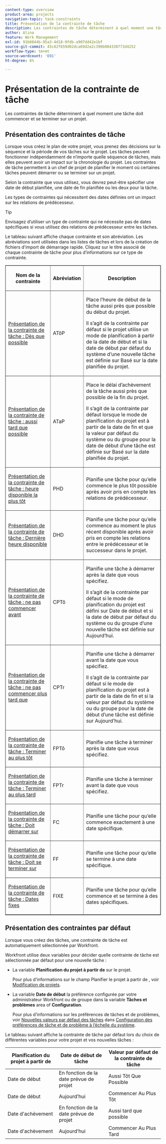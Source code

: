 ```yaml
---
content-type: overview
product-area: projects
navigation-topic: task-constraints
title: Présentation de la contrainte de tâche
description: Les contraintes de tâche déterminent à quel moment une tâche doit commencer et se terminer sur un projet.
author: Alina
feature: Work Management
exl-id: 91b0844b-95a3-4d18-9fdb-a907dd42e1bf
source-git-commit: 45c82f659d02dca69d2a2c390b084330773d4252
workflow-type: tm+mt
source-wordcount: '691'
ht-degree: 6%

---
```


# Présentation de la contrainte de tâche

Les contraintes de tâche déterminent à quel moment une tâche doit commencer et se terminer sur un projet.

## Présentation des contraintes de tâche

Lorsque vous créez le plan de votre projet, vous prenez des décisions sur la séquence et la période de vos tâches sur le projet. Les tâches peuvent fonctionner indépendamment de n’importe quelle séquence de tâches, mais elles peuvent avoir un impact sur la chronologie du projet. Les contraintes de tâche permettent à un chef de projet de planifier le moment où certaines tâches peuvent démarrer ou se terminer sur un projet.

Selon la contrainte que vous utilisez, vous devrez peut-être spécifier une date de début planifiée, une date de fin planifiée ou les deux pour la tâche.

Les types de contraintes qui nécessitent des dates définies ont un impact sur les relations de prédécesseur.

>[!TIP]
>
>Envisagez d’utiliser un type de contrainte qui ne nécessite pas de dates spécifiques si vous utilisez des relations de prédécesseur entre les tâches.

Le tableau suivant affiche chaque contrainte et son abréviation. Les abréviations sont utilisées dans les listes de tâches et lors de la création de fichiers d&#39;import de démarrage rapide. Cliquez sur le titre associé de chaque contrainte de tâche pour plus d’informations sur ce type de contrainte.

<table border="1" cellspacing="15" cellpadding="1"> 
 <col> 
 <col> 
 <col>
 <thead> 
  <tr> 
   <th> <p><strong>Nom de la contrainte</strong> </p> </th> 
   <th> <p><strong>Abréviation</strong> </p> </th> 
   <th> <p><strong>Description</strong> </p> </th> 
  </tr> 
 </thead> 
 <tbody> 
  <tr> 
   <td scope="col"> <p><a href="../../../manage-work/tasks/task-constraints/as-soon-as-possible.md" class="MCXref xref">Présentation de la contrainte de tâche : Dès que possible</a> </p> </td> 
   <td scope="col"> <p>ATôP</p> </td>
   <td scope="col"> <p>Place l’heure de début de la tâche aussi près que possible du début du projet.</p> 
   <p>Il s’agit de la contrainte par défaut si le projet utilise un mode de planification à partir de la date de début et si la date de début par défaut du système d’une nouvelle tâche est définie sur Basé sur la date planifiée du projet. </p>
   </td> 
  </tr> 
  <tr> 
   <td scope="col"> <p><a href="../../../manage-work/tasks/task-constraints/as-late-as-possible.md" class="MCXref xref">Présentation de la contrainte de tâche : aussi tard que possible </a> </p> </td> 
   <td scope="col"> <p>ATaP</p> </td> 
   <td scope="col"> <p>Place le délai d’achèvement de la tâche aussi près que possible de la fin du projet.</p> 
   <p>Il s’agit de la contrainte par défaut lorsque le mode de planification du projet est à partir de la date de fin et que la valeur par défaut du système ou du groupe pour la date de début d’une tâche est définie sur Basé sur la date planifiée du projet. </p>
   </td> 
  </tr> 
  <tr> 
   <td scope="col"> <p><a href="../../../manage-work/tasks/task-constraints/earliest-available-time.md" class="MCXref xref">Présentation de la contrainte de tâche : heure disponible la plus tôt</a> </p> </td> 
   <td scope="col"> <p>PHD</p> </td> 
 <td scope="col"> <p>Planifie une tâche pour qu’elle commence le plus tôt possible après avoir pris en compte les relations de prédécesseur.</p> </td>
  </tr> 
  <tr> 
   <td scope="col"> <p><a href="../../../manage-work/tasks/task-constraints/latest-available-time.md" class="MCXref xref">Présentation de la contrainte de tâche : Dernière heure disponible</a> </p> </td> 
   <td scope="col"> <p>DHD</p> </td> 
   <td scope="col"> <p>Planifie une tâche pour qu’elle commence au moment le plus récent disponible après avoir pris en compte les relations entre le prédécesseur et le successeur dans le projet.</p> </td>
  </tr> 
  <tr> 
   <td scope="col"> <p><a href="../../../manage-work/tasks/task-constraints/start-no-earlier-than.md" class="MCXref xref">Présentation de la contrainte de tâche : ne pas commencer avant</a> </p> </td> 
   <td scope="col"> <p>CPTô</p> </td> 
   <td scope="col"> <p>Planifie une tâche à démarrer après la date que vous spécifiez.</p> 
   <p>Il s’agit de la contrainte par défaut si le mode de planification du projet est défini sur Date de début et si la date de début par défaut du système ou du groupe d’une nouvelle tâche est définie sur Aujourd’hui.   </td> 
  </tr> 
  <tr> 
   <td scope="col"> <p><a href="../../../manage-work/tasks/task-constraints/start-no-later-than.md" class="MCXref xref">Présentation de la contrainte de tâche : ne pas commencer plus tard que</a> </p> </td> 
   <td scope="col"> <p>CPTr</p> </td> 
   <td scope="col"> <p>Planifie une tâche à démarrer avant la date que vous spécifiez.</p> 
   <p>Il s’agit de la contrainte par défaut si le mode de planification du projet est à partir de la date de fin et si la valeur par défaut du système ou du groupe pour la date de début d’une tâche est définie sur Aujourd’hui. 
   </td> 
  </tr> 
  <tr> 
   <td scope="col"> <p><a href="../../../manage-work/tasks/task-constraints/finish-no-earlier-than.md" class="MCXref xref">Présentation de la contrainte de tâche : Terminer au plus tôt</a> </p> </td> 
   <td scope="col"> <p>FPTô</p> </td>
   <td scope="col"> <p>Planifie une tâche à terminer après la date que vous spécifiez.</p> </td> 
  </tr> 
  <tr> 
   <td scope="col"> <p><a href="../../../manage-work/tasks/task-constraints/finish-no-later-than.md" class="MCXref xref">Présentation de la contrainte de tâche : Terminer au plus tard</a> </p> </td> 
   <td scope="col"> <p>FPTr</p> </td> 
   <td scope="col"> <p>Planifie une tâche à terminer avant la date que vous spécifiez.</p> </td> 
  </tr> 
  <tr> 
   <td> <p><a href="../../../manage-work/tasks/task-constraints/must-start-on.md" class="MCXref xref">Présentation de la contrainte de tâche : Doit démarrer sur</a> </p> </td> 
   <td scope="col"> <p>FC</p> </td> 
   <td scope="col"> <p>Planifie une tâche pour qu’elle commence exactement à une date spécifique.</p> </td> 
  </tr> 
  <tr> 
   <td> <p><a href="../../../manage-work/tasks/task-constraints/must-finish-on.md" class="MCXref xref">Présentation de la contrainte de tâche : Doit se terminer sur</a> </p> </td> 
   <td scope="col"> <p>FF</p> </td> 
   <td scope="col"> <p>Planifie une tâche pour qu’elle se termine à une date spécifique.</p> </td>
  </tr> 
  <tr> 
   <td> <p><a href="../../../manage-work/tasks/task-constraints/fixed-dates.md" class="MCXref xref">Présentation de la contrainte de tâche : Dates fixes</a> </p> </td> 
   <td> <p>FIXE</p> </td> 
   <td> <p>Planifie une tâche pour qu’elle commence et se termine à des dates spécifiques.</p> </td> 
  </tr> 
 </tbody> 
</table>

## Présentation des contraintes par défaut

Lorsque vous créez des tâches, une contrainte de tâche est automatiquement sélectionnée par Workfront.

Workfront utilise deux variables pour décider quelle contrainte de tâche est sélectionnée par défaut pour une nouvelle tâche :

* La variable **Planification du projet à partir de** sur le projet.

  Pour plus d’informations sur le champ Planifier le projet à partir de , voir [Modification de projets](../../../manage-work/projects/manage-projects/edit-projects.md).

* La variable **Date de début** la préférence configurée par votre administrateur Workfront ou de groupe dans la variable **Tâches et problèmes** area of **Configuration**.

  Pour plus d’informations sur les préférences de tâches et de problèmes, voir [Nouvelles valeurs par défaut des tâches](../../../administration-and-setup/set-up-workfront/configure-system-defaults/set-task-issue-preferences.md#new-task-defaults) dans [Configuration des préférences de tâche et de problème à l’échelle du système](../../../administration-and-setup/set-up-workfront/configure-system-defaults/set-task-issue-preferences.md).

Le tableau suivant affiche la contrainte de tâche par défaut lors du choix de différentes variables pour votre projet et vos nouvelles tâches :

| Planification du projet à partir de | Date de début de tâche | Valeur par défaut de la contrainte de tâche |
|---|---|---|
| Date de début | En fonction de la date prévue de projet | Aussi Tôt Que Possible |
| Date de début | Aujourd’hui | Commencer Au Plus Tôt |
| Date d&#39;achèvement | En fonction de la date prévue de projet | Aussi tard que possible |
| Date d&#39;achèvement | Aujourd’hui | Commencer Au Plus Tard |
